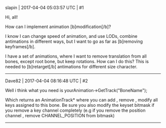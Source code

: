 slapin | 2017-04-04 05:03:57 UTC | #1

Hi, all!

How can I implement animation [b]modification[/b]?

I know I can change speed of animation, and use LODs, combine antimations
in different ways, but I want to go as far as [b]removing keyframes[/b].

I have a set of animations, where I want to remove translation from all bones, except root bone,
but keep rotations. How can I do this?
This is needed to [b]retarget[/b] antimations for different size character.

-------------------------

Dave82 | 2017-04-04 08:16:48 UTC | #2

Well i think what you need is 
yourAnimation->GetTrack("BoneName");

Which returns an AnimationTrack* where you can add , remove , modify all keys assigned to this bone.
Be sure you also modify the keyset bitmask if you remove a key channel completely (e.g if you remove the position channel , remove CHANNEL_POSITION from bitmask)

-------------------------

